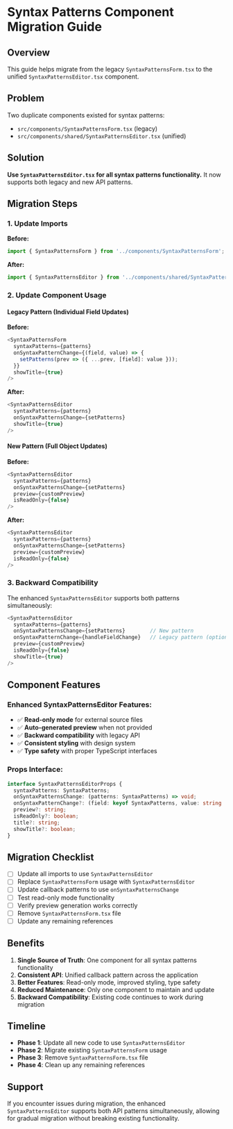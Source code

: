 # Syntax Patterns Component Migration Guide

## Overview

This guide helps migrate from the legacy `SyntaxPatternsForm.tsx` to the unified `SyntaxPatternsEditor.tsx` component.

## Problem

Two duplicate components existed for syntax patterns:
- `src/components/SyntaxPatternsForm.tsx` (legacy)
- `src/components/shared/SyntaxPatternsEditor.tsx` (unified)

## Solution

**Use `SyntaxPatternsEditor.tsx` for all syntax patterns functionality.** It now supports both legacy and new API patterns.

## Migration Steps

### 1. Update Imports

**Before:**
```typescript
import { SyntaxPatternsForm } from '../components/SyntaxPatternsForm';
```

**After:**
```typescript
import { SyntaxPatternsEditor } from '../components/shared/SyntaxPatternsEditor';
```

### 2. Update Component Usage

#### Legacy Pattern (Individual Field Updates)
**Before:**
```typescript
<SyntaxPatternsForm
  syntaxPatterns={patterns}
  onSyntaxPatternChange={(field, value) => {
    setPatterns(prev => ({ ...prev, [field]: value }));
  }}
  showTitle={true}
/>
```

**After:**
```typescript
<SyntaxPatternsEditor
  syntaxPatterns={patterns}
  onSyntaxPatternsChange={setPatterns}
  showTitle={true}
/>
```

#### New Pattern (Full Object Updates)
**Before:**
```typescript
<SyntaxPatternsEditor
  syntaxPatterns={patterns}
  onSyntaxPatternsChange={setPatterns}
  preview={customPreview}
  isReadOnly={false}
/>
```

**After:**
```typescript
<SyntaxPatternsEditor
  syntaxPatterns={patterns}
  onSyntaxPatternsChange={setPatterns}
  preview={customPreview}
  isReadOnly={false}
/>
```

### 3. Backward Compatibility

The enhanced `SyntaxPatternsEditor` supports both patterns simultaneously:

```typescript
<SyntaxPatternsEditor
  syntaxPatterns={patterns}
  onSyntaxPatternsChange={setPatterns}        // New pattern
  onSyntaxPatternChange={handleFieldChange}   // Legacy pattern (optional)
  preview={customPreview}
  isReadOnly={false}
  showTitle={true}
/>
```

## Component Features

### Enhanced SyntaxPatternsEditor Features:
- ✅ **Read-only mode** for external source files
- ✅ **Auto-generated preview** when not provided
- ✅ **Backward compatibility** with legacy API
- ✅ **Consistent styling** with design system
- ✅ **Type safety** with proper TypeScript interfaces

### Props Interface:
```typescript
interface SyntaxPatternsEditorProps {
  syntaxPatterns: SyntaxPatterns;
  onSyntaxPatternsChange: (patterns: SyntaxPatterns) => void;
  onSyntaxPatternChange?: (field: keyof SyntaxPatterns, value: string | number | undefined) => void; // Legacy
  preview?: string;
  isReadOnly?: boolean;
  title?: string;
  showTitle?: boolean;
}
```

## Migration Checklist

- [ ] Update all imports to use `SyntaxPatternsEditor`
- [ ] Replace `SyntaxPatternsForm` usage with `SyntaxPatternsEditor`
- [ ] Update callback patterns to use `onSyntaxPatternsChange`
- [ ] Test read-only mode functionality
- [ ] Verify preview generation works correctly
- [ ] Remove `SyntaxPatternsForm.tsx` file
- [ ] Update any remaining references

## Benefits

1. **Single Source of Truth**: One component for all syntax patterns functionality
2. **Consistent API**: Unified callback pattern across the application
3. **Better Features**: Read-only mode, improved styling, type safety
4. **Reduced Maintenance**: Only one component to maintain and update
5. **Backward Compatibility**: Existing code continues to work during migration

## Timeline

- **Phase 1**: Update all new code to use `SyntaxPatternsEditor`
- **Phase 2**: Migrate existing `SyntaxPatternsForm` usage
- **Phase 3**: Remove `SyntaxPatternsForm.tsx` file
- **Phase 4**: Clean up any remaining references

## Support

If you encounter issues during migration, the enhanced `SyntaxPatternsEditor` supports both API patterns simultaneously, allowing for gradual migration without breaking existing functionality. 